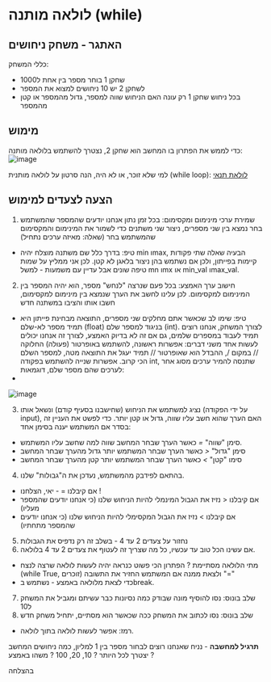 # לולאה מותנה (while)

## האתגר - משחק ניחושים

כללי המשחק:
- שחקן 1 בוחר מספר בין אחת ל1000
- לשחקן 2 יש 10 ניחושים למצוא את המספר
- בכל ניחוש שחקן 1 רק עונה האם הניחוש שווה למספר, גדול מהמספר או קטן מהמספר


## מימוש 
כדי לממש את הפתרון בו המחשב הוא שחקן 2, נצטרך להשתמש בלולאה מותנה:
![image](https://github.com/weiss-gal/data_science_project/assets/8408299/04994c45-da7f-4773-b780-dbff8b5b843a)

למי שלא זוכר, או לא היה, הנה סרטון על לולאה מותנית (while loop): 
[לולאת תנאי](https://www.youtube.com/watch?v=dIabSSSo6FQ&list=PLi5wNsn0QX4hAgdAqawlYt5_v_CoX6Q1n&index=23)

## הצעה לצעדים למימוש
1. שמירת ערכי מינימום ומקסימום: בכל זמן נתון אנחנו יודעים שהמספר שהמשתמש בחר נמצא בין שני מספרים, ניצור שני משתנים כדי לשמור את המינימום והמקסימום שהמשתמש בחר (שאלה: מאיזה ערכים נתחיל)
  - טיפ: בדרך כלל שם משתנה מוצלח יהיה min וmax, הבעיה שאלה שתי פקודות קיימות בפייתון, ולכן אם נשתמש בהן ניצור בלאגן לא קטן. לכן אני ממליץ על שמות טיפה שונים אבל עדיין עם משמעות - למשל mn וmx או min_val וmax_val.
2. חישוב ערך האמצע: בכל פעם שנרצה "לנחש" מספר, הוא יהיה המספר בין המינימום למקסימום. לכן עלינו לחשב את הערך שנמצא בין מינימום למקסימום, חשבו אותו והציבו במשתנה חדש
  - טיפ: שימו לב שכאשר אתם מחלקים שני מספרים, התוצאה מבחינת פייתון היא תמיד מספר לא-שלם (float) בניגוד למספר שלם (int). לצורך המשחק, אנחנו רוצים תמיד לעבוד במספרים שלמים, גם אם זה לא בדיוק האמצע, לצורך זה אנחנו יכולים לעשות אחד משני דברים: אפשרות ראשונה, להשתמש באופרטור (פעולה) החלוקה // במקום /, ההבדל הוא שאופרטור // תמיד יעגל את התוצאה מטה, למספר השלם הכי קרוב. אפשרות שנייה להשתמש בפקודה int, שתנסה להמיר ערכים מסוג אחר לערכים שהם מספר שלם, דוגמאות:
  - 
![image](https://github.com/weiss-gal/data_science_project/assets/8408299/b04438fb-28fc-4dcf-8933-3d15ec9e8a20)

3. נציג למשתמש את הניחוש (שחישבנו בסעיף קודם) ונשאל אותו (על ידי הפקודה input), האם הערך שהוא חשב עליו שווה, גדול או קטן יותר. כדי לפשט את העניין זה בסדר אם המשתמש יענה בסימן אחד:
  - סימן "שווה" *=* כאשר הערך שבחר המחשב שווה למה שחשב עליו המשתמש.
  - סימן "גדול" *<* כאשר הערך שבחר המשתמש יותר גדול מהערך שבחר המחשב
  - סימו "קטן" *>* כאשר הערך שבחר המשתמש יותר קטן מהערך שבחר המחשב
4. בהתאם לפידבק מהמשתמש, נעדכן את ה"גבולות" שלנו.
  - אם קיבלנו = - יאי, הצלחנו !
  - אם קיבלנו < נזיז את הגבול המינמלי להיות הניחוש שלנו (כי אנחנו יודעים שהמספר מעליו)
  - אם קיבלנו > נזיז את הגבול המקסימלי להיות הניחוש שלנו (כי אנחנו יודעים שהמספר מתחתיו)
5. נחזור על צעדים 2 עד 4 - בשלב זה רק נדפיס את הגבולות
6. אם עשינו הכל טוב עד עכשיו, כל מה שצריך זה לעטוף את צעדים 2 עד 4 בלולאה.
  - מתי הלולאה מסתיימת ? הפתרון הכי פשוט כנראה יהיה לעשות לולאה שרצה לנצח (while True, זוכרים) ולצאת ממנה אם המשתמש החזיר את התשובה "="
  - כדי לצאת מלולאה באמצע - נשתמש בbreak.
7. שלב בונוס: נסו להוסיף מונה שבודק כמה נסיונות כבר עשיתם ומגביל את המשחק ל10
8. שלב בונוס: נסו לכתוב את המשחק ככה שכאשר הוא מסתיים, יתחיל משחק חדש
  - רמז: אפשר לעשות לולאה בתוך לולאה. 

**תרגיל למחשבה** - נניח שאנחנו רוצים לבחור מספר בין 1 למליון, כמה ניחושים המחשב יצטרך לכל היותר ? 10, 20, 100 ? משהו באמצע ? 

בהצלחה
